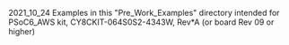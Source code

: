 2021_10_24
Examples in this "Pre_Work_Examples" directory intended for PSoC6_AWS kit, CY8CKIT-064S0S2-4343W, Rev*A (or board Rev 09 or higher)
